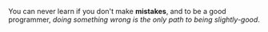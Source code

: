 You can never learn if you don't make **mistakes**, and to be a good programmer, *doing something wrong is the only path to being slightly-good*.
